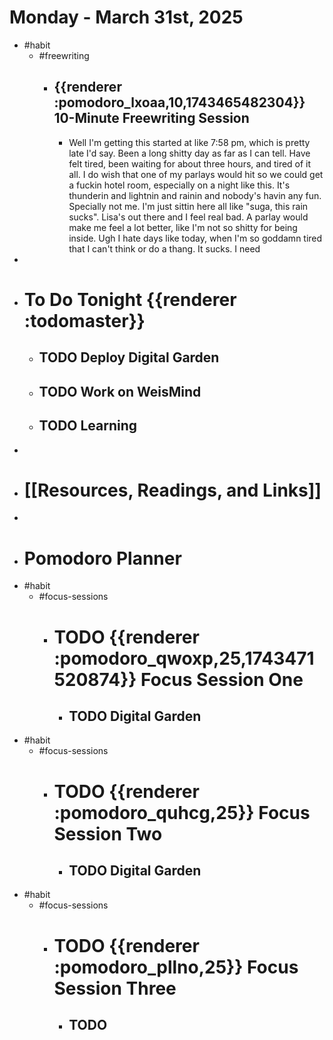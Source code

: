 # Monday - March 31st, 2025
- #habit
	- #freewriting
		- ## {{renderer :pomodoro_lxoaa,10,1743465482304}} 10-Minute Freewriting Session
			- Well I'm getting this started at like 7:58 pm, which is pretty late I'd say. Been a long shitty day as far as I can tell. Have felt tired, been waiting for about three hours, and tired of it all. I do wish that one of my parlays would hit so we could get a fuckin hotel room, especially on a night like this. It's thunderin and lightnin and rainin and nobody's havin any fun. Specially not me. I'm just sittin here all like "suga, this rain sucks". Lisa's out there and I feel real bad. A parlay would make me feel a lot better, like I'm not so shitty for being inside. Ugh I hate days like today, when I'm so goddamn tired that I can't think or do a thang. It sucks. I need
-
- # To Do Tonight {{renderer :todomaster}}
	- ## TODO Deploy Digital Garden
	- ## TODO Work on WeisMind
	- ## TODO Learning
-
- # [[Resources, Readings, and Links]]
-
- # Pomodoro Planner
- #habit
	- #focus-sessions
		- # TODO {{renderer :pomodoro_qwoxp,25,1743471520874}} Focus Session One
			- ## TODO Digital Garden
- #habit
	- #focus-sessions
		- # TODO {{renderer :pomodoro_quhcg,25}} Focus Session Two
			- ## TODO Digital Garden
- #habit
	- #focus-sessions
		- # TODO {{renderer :pomodoro_pllno,25}} Focus Session Three
			- ## TODO